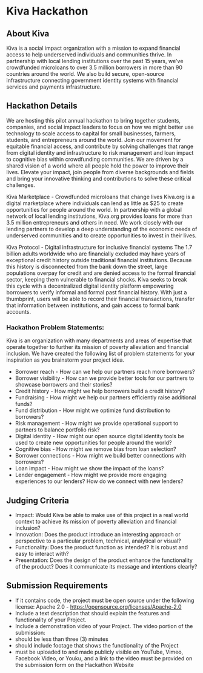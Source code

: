 # Kiva Hackathon

## About Kiva
Kiva is a social impact organization with a mission to expand financial access to help underserved individuals and communities thrive. In partnership with local lending institutions over the past 15 years, we've crowdfunded microloans to over 3.5 million borrowers in more than 90 countries around the world. We also build secure, open-source infrastructure connecting government identity systems with financial services and payments infrastructure.

## Hackathon Details
We are hosting this pilot annual hackathon to bring together students, companies, and social impact leaders to focus on how we might better use technology to scale access to capital for small businesses, farmers, students, and entrepreneurs around the world.
Join our movement for equitable financial access, and contribute by solving challenges that range from digital identity and infrastructure to risk management and loan impact to cognitive bias within crowdfunding communities.
We are driven by a shared vision of a world where all people hold the power to improve their lives. Elevate your impact, join people from diverse backgrounds and fields and bring your innovative thinking and contributions to solve these critical challenges.

Kiva Marketplace - Crowdfunded microloans that change lives
Kiva.org is a digital marketplace where individuals can lend as little as $25 to create opportunities for people around the world. In partnership with a global network of local lending institutions, Kiva.org provides loans for more than 3.5 million entrepreneurs and others in need. We work closely with our lending partners to develop a deep understanding of the economic needs of underserved communities and to create opportunities to invest in their lives.

Kiva Protocol - Digital infrastructure for inclusive financial systems
The 1.7 billion adults worldwide who are financially excluded may have years of exceptional credit history outside traditional financial institutions. Because this history is disconnected from the bank down the street, large populations overpay for credit and are denied access to the formal financial sector, keeping them vulnerable to financial shocks.  Kiva seeks to break this cycle with a decentralized digital identity platform empowering borrowers to verify informal and formal past financial history. With just a thumbprint, users will be able to record their financial transactions, transfer that information between institutions, and gain access to formal bank accounts.

### Hackathon Problem Statements:

Kiva is an organization with many departments and areas of expertise that operate together to further its mission of poverty alleviation and financial inclusion.  We have created the following list of problem statements for your inspiration as you brainstorm your project idea.
- Borrower reach - How can we help our partners reach more borrowers?
- Borrower visibility - How can we provide better tools for our partners to showcase borrowers and their stories?
- Credit history - How might we help borrowers build a credit history?
- Fundraising - How might we help our partners efficiently raise additional funds?
- Fund distribution - How might we optimize fund distribution to borrowers?
- Risk management - How might we provide operational support to partners to balance portfolio risk?
- Digital identity - How might our open source digital identity tools be used to create new opportunities for people around the world?
- Cognitive bias - How might we remove bias from loan selection?
- Borrower connections - How might we build better connections with borrowers?
- Loan impact - How might we show the impact of the loans?
- Lender engagement - How might we provide more engaging experiences to our lenders?  How do we connect with new lenders?

## Judging Criteria
- Impact: Would Kiva be able to make use of this project in a real world context to achieve its mission of poverty alleviation and financial inclusion?
- Innovation: Does the product introduce an interesting approach or perspective to a particular problem, technical, analytical or visual?
- Functionality: Does the product function as intended? It is robust and easy to interact with?
- Presentation: Does the design of the product enhance the functionality of the product? Does it communicate its message and intentions clearly?

## Submission Requirements
- If it contains code, the project must be open source under the following license: Apache 2.0 - https://opensource.org/licenses/Apache-2.0
- Include a text description that should explain the features and functionality of your Project.
- Include a demonstration video of your Project. The video portion of the submission:
 - should be less than three (3) minutes
 - should include footage that shows the functionality of the Project
 - must be uploaded to and made publicly visible on YouTube, Vimeo, Facebook Video, or Youku, and a link to the video must be provided on the submission form on the Hackathon Website
